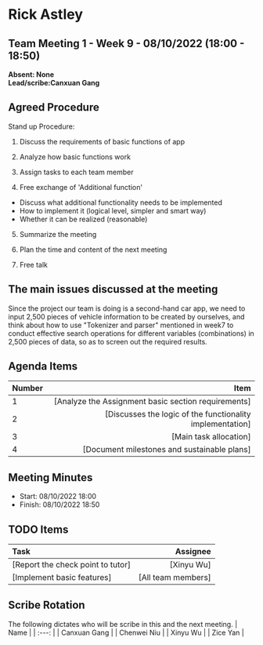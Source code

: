 # Rick Astley

## Team Meeting 1 - Week 9 - 08/10/2022 (18:00 - 18:50)
**Absent: None**
<br>
**Lead/scribe:Canxuan Gang**

## Agreed Procedure
Stand up Procedure:

1. Discuss the requirements of basic functions of app

2. Analyze how basic functions work

3. Assign tasks to each team member

4. Free exchange of 'Additional function'

- Discuss what additional functionality needs to be implemented
- How to implement it (logical level, simpler and smart way)
- Whether it can be realized (reasonable)
    
5. Summarize the meeting

6. Plan the time and content of the next meeting

7. Free talk

## The main issues discussed at the meeting
Since the project our team is doing is a second-hand car app, we need to input 2,500 pieces of vehicle information to be created by ourselves, and think about how to use "Tokenizer and parser" mentioned in week7 to conduct effective search operations for different variables (combinations) in 2,500 pieces of data, so as to screen out the required results.


## Agenda Items
| Number | Item |
| :--- | ---: |
| 1 | [Analyze the Assignment basic section requirements] |
| 2 | [Discusses the logic of the functionality implementation] |
| 3 | [Main task allocation] |
| 4 | [Document milestones and sustainable plans] |

## Meeting Minutes
- Start: 08/10/2022 18:00
- Finish: 08/10/2022 18:50

## TODO Items
| Task | Assignee |
| :--- | ---: |
| [Report the check point to tutor] | [Xinyu Wu] |
| [Implement basic features] | [All team members] |

## Scribe Rotation
The following dictates who will be scribe in this and the next meeting.
| Name |
| :---: |
| Canxuan Gang |
| Chenwei Niu |
| Xinyu Wu |
| Zice Yan |
